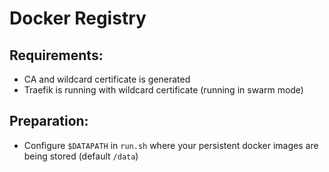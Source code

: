 # Docker Registry

## Requirements:
- CA and wildcard certificate is generated
- Traefik is running with wildcard certificate (running in swarm mode)

## Preparation: 
- Configure `$DATAPATH` in `run.sh` where your persistent docker images are being stored (default `/data`)
